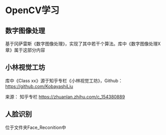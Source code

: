 # OpenCV学习
## 数字图像处理
基于冈萨雷斯《数字图像处理》，实现了其中若干个算法。库中《数字图像处理X章》属于这部分内容

## 小林视觉工坊
库中《Class xx》源于知乎专栏《小林视觉工坊》，Github：https://github.com/KobayashiLiu

来源：
知乎专栏
https://zhuanlan.zhihu.com/c_154380889

## 人脸识别
位于文件夹Face_Reconition中
